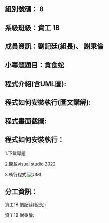 ## 組別號碼： 8

## 系級班級：資工 1B

## 成員資訊：劉記廷(組長)、 謝秉倫

## 小專題題目：貪食蛇

## 程式介紹(含UML圖):


## 程式如何安裝執行(圖文講解):


## 程式畫面截圖:

## 程式如何安裝執行：
1.下載專題

2.開啟visual studio 2022

3.執行程式
![UML](https://github.com/Allen931012/Snake/assets/164881533/076da9e0-ad73-42b3-899e-a880c419b8aa)


## 分工資訊：

資工1B 劉記廷(組長):

資工1B 謝秉倫:


